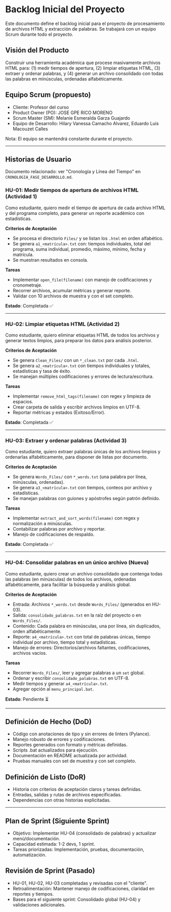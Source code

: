 # Backlog Inicial del Proyecto

Este documento define el backlog inicial para el proyecto de procesamiento de archivos HTML y extracción de palabras. Se trabajará con un equipo Scrum durante todo el proyecto.

## Visión del Producto
Construir una herramienta académica que procese masivamente archivos HTML para: (1) medir tiempos de apertura, (2) limpiar etiquetas HTML, (3) extraer y ordenar palabras, y (4) generar un archivo consolidado con todas las palabras en minúsculas, ordenadas alfabéticamente.

## Equipo Scrum (propuesto)
- Cliente: Profesor del curso
- Product Owner (PO): JOSE GPE RICO MORENO
- Scrum Master (SM): Melanie Esmeralda Garza Guajardo
- Equipo de Desarrollo: Hilary Vanessa Camacho Alvarez, Eduardo Luis Macouzet Calles

Nota: El equipo se mantendrá constante durante el proyecto.

---

## Historias de Usuario

Documento relacionado: ver "Cronología y Línea del Tiempo" en `CRONOLOGIA_FASE_DESARROLLO.md`.

### HU-01: Medir tiempos de apertura de archivos HTML (Actividad 1)
Como estudiante, quiero medir el tiempo de apertura de cada archivo HTML y del programa completo, para generar un reporte académico con estadísticas.

**Criterios de Aceptación**
- Se procesa el directorio `Files/` y se listan los `.html` en orden alfabético.
- Se genera `a1_<matrícula>.txt` con: tiempos individuales, total del programa, suma individual, promedio, máximo, mínimo, fecha y matrícula.
- Se muestran resultados en consola.

**Tareas**
- Implementar `open_file(filename)` con manejo de codificaciones y cronometraje.
- Recorrer archivos, acumular métricas y generar reporte.
- Validar con 10 archivos de muestra y con el set completo.

**Estado**: Completada ✅

---

### HU-02: Limpiar etiquetas HTML (Actividad 2)
Como estudiante, quiero eliminar etiquetas HTML de todos los archivos y generar textos limpios, para preparar los datos para análisis posterior.

**Criterios de Aceptación**
- Se genera `Clean_Files/` con un `*_clean.txt` por cada `.html`.
- Se genera `a2_<matrícula>.txt` con tiempos individuales y totales, estadísticas y tasa de éxito.
- Se manejan múltiples codificaciones y errores de lectura/escritura.

**Tareas**
- Implementar `remove_html_tags(filename)` con regex y limpieza de espacios.
- Crear carpeta de salida y escribir archivos limpios en UTF-8.
- Reportar métricas y estados (Exitoso/Error).

**Estado**: Completada ✅

---

### HU-03: Extraer y ordenar palabras (Actividad 3)
Como estudiante, quiero extraer palabras únicas de los archivos limpios y ordenarlas alfabéticamente, para disponer de listas por documento.

**Criterios de Aceptación**
- Se genera `Words_Files/` con `*_words.txt` (una palabra por línea, minúsculas, ordenadas).
- Se genera `a3_<matrícula>.txt` con tiempos, conteos por archivo y estadísticas.
- Se manejan palabras con guiones y apóstrofes según patrón definido.

**Tareas**
- Implementar `extract_and_sort_words(filename)` con regex y normalización a minúsculas.
- Contabilizar palabras por archivo y reportar.
- Manejo de codificaciones de respaldo.

**Estado**: Completada ✅

---

### HU-04: Consolidar palabras en un único archivo (Nueva)
Como estudiante, quiero crear un archivo consolidado que contenga todas las palabras (en minúsculas) de todos los archivos, ordenadas alfabéticamente, para facilitar la búsqueda y análisis global.

**Criterios de Aceptación**
- Entrada: Archivos `*_words.txt` desde `Words_Files/` (generados en HU-03).
- Salida: `consolidado_palabras.txt` en la raíz del proyecto o en `Words_Files/`.
- Contenido: Cada palabra en minúsculas, una por línea, sin duplicados, orden alfabéticamente.
- Reporte: `a4_<matrícula>.txt` con total de palabras únicas, tiempo individual por archivo, tiempo total y estadísticas.
- Manejo de errores: Directorios/archivos faltantes, codificaciones, archivos vacíos.

**Tareas**
- Recorrer `Words_Files/`, leer y agregar palabras a un `set` global.
- Ordenar y escribir `consolidado_palabras.txt` en UTF-8.
- Medir tiempos y generar `a4_<matrícula>.txt`.
- Agregar opción al `menu_principal.bat`.

**Estado**: Pendiente ⏳

---

## Definición de Hecho (DoD)
- Código con anotaciones de tipo y sin errores de linters (Pylance).
- Manejo robusto de errores y codificaciones.
- Reportes generados con formato y métricas definidas.
- Scripts .bat actualizados para ejecución.
- Documentación en README actualizada por actividad.
- Pruebas manuales con set de muestra y con set completo.

## Definición de Listo (DoR)
- Historia con criterios de aceptación claros y tareas definidas.
- Entradas, salidas y rutas de archivos especificadas.
- Dependencias con otras historias explicitadas.

---

## Plan de Sprint (Siguiente Sprint)
- Objetivo: Implementar HU-04 (consolidado de palabras) y actualizar menú/documentación.
- Capacidad estimada: 1-2 devs, 1 sprint.
- Tareas priorizadas: Implementación, pruebas, documentación, automatización.

## Revisión de Sprint (Pasado)
- HU-01, HU-02, HU-03 completadas y revisadas con el "cliente".
- Retroalimentación: Mantener manejo de codificaciones, claridad en reportes y tiempos.
- Bases para el siguiente sprint: Consolidado global (HU-04) y validaciones adicionales.
